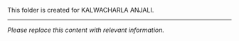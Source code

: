 This folder is created for KALWACHARLA ANJALI.

---

*Please replace this content with relevant information.*
